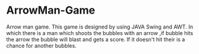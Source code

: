 # ArrowMan-Game
Arrow man game.
This game is designed by using JAVA Swing and AWT. In which there is a man which shoots the bubbles with an arrow ,if bubble hits the arrow the bubble will blast and gets a score. If it doesn't hit their is a chance for another bubbles.

